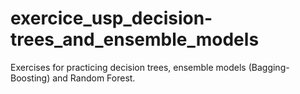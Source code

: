 # exercice_usp_decision-trees_and_ensemble_models
Exercises for practicing decision trees, ensemble models (Bagging-Boosting) and Random Forest.
